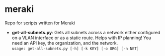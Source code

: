 # meraki
Repo for scripts written for Meraki
- **get-all-subnets.py**: Gets all subnets across a network either configured on a VLAN interface or as a static route. Helps with IP planning! You need an API key, the organization, and the network.  
```usage: get-all-subnets.py [-h] [-k KEY] [-o ORG] [-n NET]```
